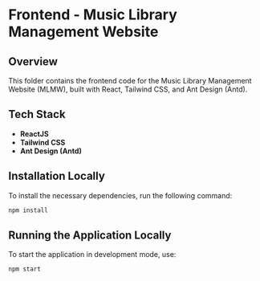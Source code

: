 # Frontend - Music Library Management Website

## Overview

This folder contains the frontend code for the Music Library Management Website (MLMW), built with React, Tailwind CSS, and Ant Design (Antd).

## Tech Stack

- **ReactJS**
- **Tailwind CSS**
- **Ant Design (Antd)**

## Installation Locally

To install the necessary dependencies, run the following command:

```bash
npm install
```

## Running the Application Locally

To start the application in development mode, use:

```bash
npm start
```
